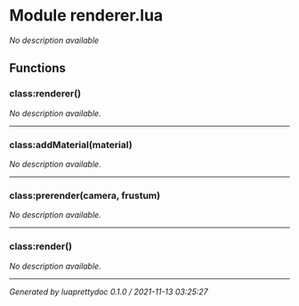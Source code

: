 # Module renderer.lua
_No description available_

## Functions

### class:renderer()

_No description available._

---

### class:addMaterial(material)

_No description available._

---

### class:prerender(camera, frustum)

_No description available._

---

### class:render()

_No description available._

---

_Generated by luaprettydoc 0.1.0 / 2021-11-13 03:25:27_

